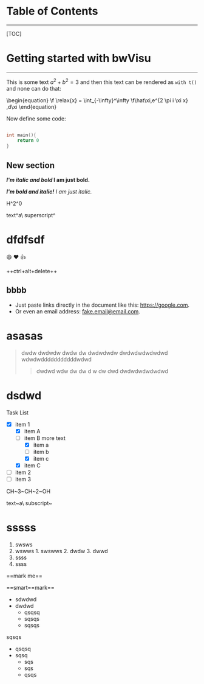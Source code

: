 # Table of Contents
---

[TOC]

# Getting started with bwVisu
---

This is some text $a^2 + b^2 = 3$ and then this text can be rendered
as `with t()` and none can do that:

\begin{equation}
\f \relax{x} = \int_{-\infty}^\infty
    \f\hat\xi\,e^{2 \pi i \xi x}
    \,d\xi
\end{equation}

Now define some code:

``` cpp

int main(){
    return 0
}

```

## New section

***I'm italic and bold* I am just bold.**

***I'm bold and italic!** I am just italic.*

H^2^0

text^a\ superscript^

# dfdfsdf


:smile: :heart: :thumbsup:

++ctrl+alt+delete++

## bbbb

- Just paste links directly in the document like this: https://google.com.
- Or even an email address: fake.email@email.com.


# asasas

> dwdw dwdwdw dwdw dw
> dwdwdwdw
> dwdwdwdwdwdwd
> wdwdwdddddddddddwdwd
> > dwdwd wdw dw dw d w dw dwd
> > dwdwdwdwdwdwd

# dsdwd


Task List

-   [X] item 1
    *   [X] item A
    *   [ ] item B
        more text
        +   [x] item a
        +   [ ] item b
        +   [x] item c
    *   [X] item C
-   [ ] item 2
-   [ ] item 3

CH~3~CH~2~OH

text~a\ subscript~

# sssss

1. swsws
2. wswws
        1. swswws
        2. dwdw
        3. dwwd
3. ssss
4. ssss

==mark me==

==smart==mark==

- sdwdwd
- dwdwd
    - qsqsq
    - sqsqs
    - sqsqs

sqsqs

- qsqsq
- sqsq
    - sqs
    - sqs
    - qsqs